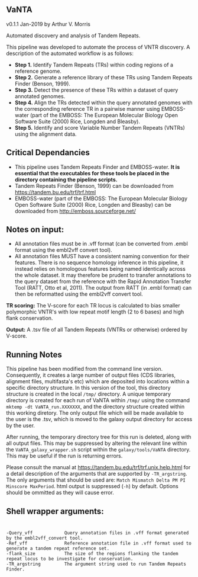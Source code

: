 VaNTA
-----
v0.1.1 Jan-2019 by Arthur V. Morris

Automated discovery and analysis of Tandem Repeats.

This pipeline was developed to automate the process of VNTR discovery. A description of the automated workflow is as follows:

- **Step 1.** Identify Tandem Repeats (TRs) within coding regions of a reference genome.
- **Step 2.** Generate a reference library of these TRs using Tandem Repeats Finder (Benson, 1999).
- **Step 3.** Detect the presence of these TRs within a dataset of query annotated genomes.
- **Step 4.** Align the TRs detected within the query annotated genomes with the corresponding reference TR in a pairwise  manner using EMBOSS-water (part of the EMBOSS: The European Molecular Biology Open Software Suite (2000) Rice, Longden and Bleasby).
- **Step 5.** Identify and score Variable Number Tandem Repeats (VNTRs) using the alignment data.

Critical Dependancies
---------------------
- This pipeline uses Tandem Repeats Finder and EMBOSS-water. **It is essential that the executables for these tools be placed in the directory containing the pipeline scripts.**
- Tandem Repeats Finder (Benson, 1999) can be downloaded from https://tandem.bu.edu/trf/trf.html
- EMBOSS-water (part of the EMBOSS: The European Molecular Biology Open Software Suite (2000) Rice, Longden and Bleasby) can be downloaded from http://emboss.sourceforge.net/
    
Notes on input:
---------------
- All annotation files must be in .vff format (can be converted from .embl format using the embl2vff convert tool).
- All annotation files MUST have a consistent naming convention for their features. There is no sequence homology inference in this pipeline, it instead relies on homologous features being named identically across the whole dataset. It may therefore be prudent to transfer annotations to the query dataset from the reference with the Rapid Annotation Transfer Tool (RATT, Otto et al, 2011). The output from RATT (in .embl format) can then be reformatted using the embl2vff convert tool.

**TR scoring:**
The V-score for each TR locus is calculated to bias smaller polymorphic VNTR's with low repeat motif length (2 to 6 bases) and high flank conservation.

**Output:**
A .tsv file of all Tandem Repeats (VNTRs or otherwise) ordered by V-score.


Running Notes
-------------
This pipeline has been modified from the command line version. Consequently, it creates a large number of output files (CDS libraries, alignment files, multifasta's etc) which are deposited into locations within a specific directory structure. In this version of the tool, this directory structure is created in the local `/tmp/` directory. A unique temporary directory is created for each run of VaNTA within `/tmp/` using the command `mktemp -dt VaNTA_run.XXXXXXX`, and the directory structure created within this working diretory. The only output file which will be made available to the user is the .tsv, which is moved to the galaxy output directory for access by the user.

After running, the temporary directory tree for this run is deleted, along with all output files. This may be suppressed by altering the relevant line within the `VaNTA_galaxy_wrapper.sh` script within the `galaxy/tools/VaNTA` directory. This may be useful if the run is returning errors.

Please consult the manual at https://tandem.bu.edu/trf/trf.unix.help.html for a detail description of the arguments that are supported by `-TR_argstring`. The only arguments that should be used are: `Match Mismatch Delta PM PI Minscore MaxPeriod`. html output is suppressed (`-h`) by default. Options should be ommitted as they will cause error.


Shell wrapper arguments:
------------------------
#
    -Query_vff            Query annotation files in .vff format generated by the embl2vff_convert tool.
    -Ref_vff              Reference annotation file in .vff format used to generate a tandem repeat reference set.
    -flank_size           The size of the regions flanking the tandem repeat locus to be investigate for conservation.
    -TR_argstring 	      The argument string used to run Tandem Repeats Finder.
#
